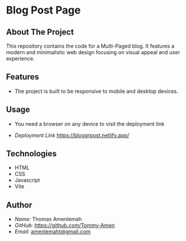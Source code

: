 # Blog Post Page

## About The Project

This repository contains the code for a Multi-Paged blog. 
It features a modern and minimalistic web design focusing on visual appeal and user experience.

## Features

- The project is built to be responsive to mobile and desktop devices.

## Usage

- You need a browser on any device to visit the
  deployment link

- _Deployment Link_
  <https://bloggrpost.netlify.app/>

## Technologies

- HTML
- CSS
- Javascript
- Vite

## Author

- _Name:_ Thomas Amenlemah
- _GitHub:_ <https://github.com/Tommy-Amen>
- _Email:_ amenlemaht@gmail.com
